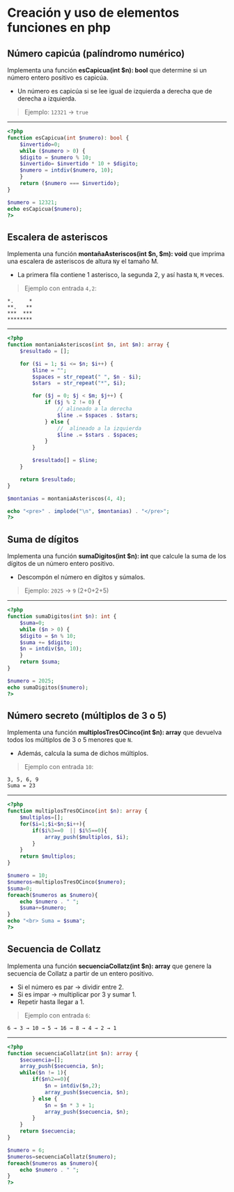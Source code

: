 # Creación y uso de elementos funciones en php
## Número capicúa (palíndromo numérico)

Implementa una función __esCapicua(int $n): bool__ que determine si un número entero positivo es capicúa.

- Un número es capicúa si se lee igual de izquierda a derecha que de derecha a izquierda.

> Ejemplo: `12321` → `true`

---
```php
<?php
function esCapicua(int $numero): bool {
    $invertido=0;
    while ($numero > 0) {
	$digito = $numero % 10;
	$invertido= $invertido * 10 + $digito;
	$numero = intdiv($numero, 10);
    }
    return ($numero === $invertido);
}

$numero = 12321;
echo esCapicua($numero);
?>
```

## Escalera de asteriscos

Implementa una función __montañaAsteriscos(int $n, $m): void__ que imprima una escalera de asteriscos de altura `N`y el tamaño M.

- La primera fila contiene 1 asterisco, la segunda 2, y así hasta `N`, `M` veces.

> Ejemplo con entrada `4,2`:

```text
*.     *
**.   **
***  ***
********
```
---
```php
<?php
function montaniaAsteriscos(int $n, int $m): array {
    $resultado = [];

    for ($i = 1; $i <= $n; $i++) {
        $line = "";
        $spaces = str_repeat(" ", $n - $i);
        $stars  = str_repeat("*", $i);

        for ($j = 0; $j < $m; $j++) {
            if ($j % 2 != 0) {
                // alineado a la derecha
                $line .= $spaces . $stars;
            } else {
                //  alineado a la izquierda
                $line .= $stars . $spaces;
            }
        }

        $resultado[] = $line;
    }

    return $resultado;
}

$montanias = montaniaAsteriscos(4, 4);

echo "<pre>" . implode("\n", $montanias) . "</pre>";
?>
```
## Suma de dígitos

Implementa una función __sumaDigitos(int $n): int__ que calcule la suma de los dígitos de un número entero positivo.

- Descompón el número en dígitos y súmalos.

> Ejemplo: `2025` → `9` (2+0+2+5)
---
```php
<?php
function sumaDigitos(int $n): int {
    $suma=0;
    while ($n > 0) {
	$digito = $n % 10;
	$suma += $digito;
	$n = intdiv($n, 10);
    }
    return $suma;
}

$numero = 2025;
echo sumaDigitos($numero);
?>
```
## Número secreto (múltiplos de 3 o 5)

Implementa una función __multiplosTresOCinco(int $n): array__ que devuelva todos los múltiplos de 3 o 5 menores que `N`.

- Además, calcula la suma de dichos múltiplos.

> Ejemplo con entrada `10`:

```code
3, 5, 6, 9
Suma = 23
```
---
```php
<?php
function multiplosTresOCinco(int $n): array {
    $multiplos=[];
    for($i=1;$i<$n;$i++){
        if($i%3==0  || $i%5==0){
            array_push($multiplos, $i);
        }
    }
    return $multiplos;
}

$numero = 10;
$numeros=multiplosTresOCinco($numero);
$suma=0;
foreach($numeros as $numero){
    echo $numero . " ";
    $suma+=$numero;
}
echo "<br> Suma = $suma";
?>
```
## Secuencia de Collatz

Implementa una función __secuenciaCollatz(int $n): array__ que genere la secuencia de Collatz a partir de un entero positivo.

- Si el número es par → dividir entre 2.  
- Si es impar → multiplicar por 3 y sumar 1.  
- Repetir hasta llegar a 1.

> Ejemplo con entrada `6`:

```code
6 → 3 → 10 → 5 → 16 → 8 → 4 → 2 → 1
```
---
```php
<?php
function secuenciaCollatz(int $n): array {
    $secuencia=[];
    array_push($secuencia, $n);
    while($n != 1){
        if($n%2==0){
        	$n = intdiv($n,2);
            array_push($secuencia, $n);
        } else {
        	$n = $n * 3 + 1;
            array_push($secuencia, $n);
        }
    }
    return $secuencia;
}

$numero = 6;
$numeros=secuenciaCollatz($numero);
foreach($numeros as $numero){
    echo $numero . " ";
}
?> 
```
